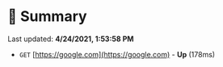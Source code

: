 # 📖 Summary
Last updated: **4/24/2021, 1:53:58 PM**

- `GET` [https://google.com](https://google.com) - **Up** (178ms)
